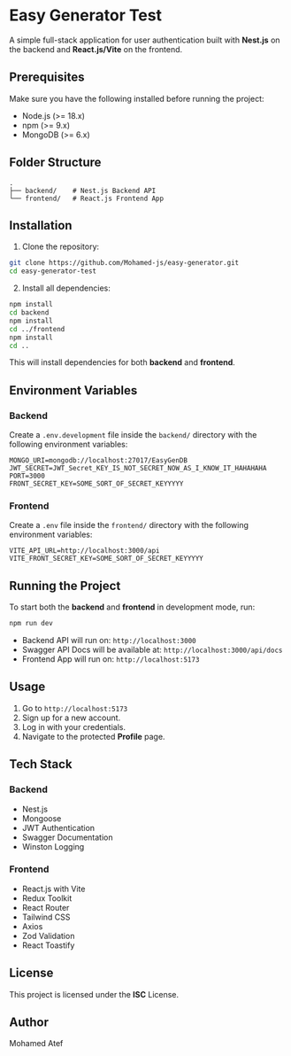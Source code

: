 # Easy Generator Test

A simple full-stack application for user authentication built with **Nest.js** on the backend and **React.js/Vite** on the frontend.

## Prerequisites

Make sure you have the following installed before running the project:

- Node.js (>= 18.x)
- npm (>= 9.x)
- MongoDB (>= 6.x)

## Folder Structure

```
.
├── backend/    # Nest.js Backend API
└── frontend/   # React.js Frontend App
```

## Installation

1. Clone the repository:

```bash
git clone https://github.com/Mohamed-js/easy-generator.git
cd easy-generator-test
```

2. Install all dependencies:

```bash
npm install
cd backend
npm install
cd ../frontend
npm install
cd ..
```

This will install dependencies for both **backend** and **frontend**.

## Environment Variables

### Backend
Create a `.env.development` file inside the `backend/` directory with the following environment variables:

```
MONGO_URI=mongodb://localhost:27017/EasyGenDB
JWT_SECRET=JWT_Secret_KEY_IS_NOT_SECRET_NOW_AS_I_KNOW_IT_HAHAHAHA
PORT=3000
FRONT_SECRET_KEY=SOME_SORT_OF_SECRET_KEYYYYY
```

### Frontend
Create a `.env` file inside the `frontend/` directory with the following environment variables:

```
VITE_API_URL=http://localhost:3000/api
VITE_FRONT_SECRET_KEY=SOME_SORT_OF_SECRET_KEYYYYY
```

## Running the Project

To start both the **backend** and **frontend** in development mode, run:

```bash
npm run dev
```

- Backend API will run on: `http://localhost:3000`
- Swagger API Docs will be available at: `http://localhost:3000/api/docs`
- Frontend App will run on: `http://localhost:5173`

## Usage

1. Go to `http://localhost:5173`
2. Sign up for a new account.
3. Log in with your credentials.
4. Navigate to the protected **Profile** page.

## Tech Stack

### Backend
- Nest.js
- Mongoose
- JWT Authentication
- Swagger Documentation
- Winston Logging

### Frontend
- React.js with Vite
- Redux Toolkit
- React Router
- Tailwind CSS
- Axios
- Zod Validation
- React Toastify

## License
This project is licensed under the **ISC** License.

## Author
Mohamed Atef

